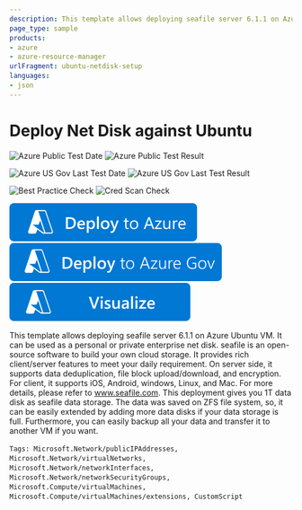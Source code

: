 ```yaml
---
description: This template allows deploying seafile server 6.1.1 on Azure Ubuntu VM
page_type: sample
products:
- azure
- azure-resource-manager
urlFragment: ubuntu-netdisk-setup
languages:
- json
---
```

# Deploy Net Disk against Ubuntu

![Azure Public Test Date](https://azurequickstartsservice.blob.core.windows.net/badges/demos/ubuntu-netdisk-setup/PublicLastTestDate.svg)
![Azure Public Test Result](https://azurequickstartsservice.blob.core.windows.net/badges/demos/ubuntu-netdisk-setup/PublicDeployment.svg)

![Azure US Gov Last Test Date](https://azurequickstartsservice.blob.core.windows.net/badges/demos/ubuntu-netdisk-setup/FairfaxLastTestDate.svg)
![Azure US Gov Last Test Result](https://azurequickstartsservice.blob.core.windows.net/badges/demos/ubuntu-netdisk-setup/FairfaxDeployment.svg)

![Best Practice Check](https://azurequickstartsservice.blob.core.windows.net/badges/demos/ubuntu-netdisk-setup/BestPracticeResult.svg)
![Cred Scan Check](https://azurequickstartsservice.blob.core.windows.net/badges/demos/ubuntu-netdisk-setup/CredScanResult.svg)

[![Deploy To Azure](https://raw.githubusercontent.com/Azure/azure-quickstart-templates/master/1-CONTRIBUTION-GUIDE/images/deploytoazure.svg?sanitize=true)](https://portal.azure.com/#create/Microsoft.Template/uri/https%3A%2F%2Fraw.githubusercontent.com%2FAzure%2Fazure-quickstart-templates%2Fmaster%2Fdemos%2Fubuntu-netdisk-setup%2Fazuredeploy.json)
[![Deploy To Azure US Gov](https://raw.githubusercontent.com/Azure/azure-quickstart-templates/master/1-CONTRIBUTION-GUIDE/images/deploytoazuregov.svg?sanitize=true)](https://portal.azure.us/#create/Microsoft.Template/uri/https%3A%2F%2Fraw.githubusercontent.com%2FAzure%2Fazure-quickstart-templates%2Fmaster%2Fdemos%2Fubuntu-netdisk-setup%2Fazuredeploy.json)
[![Visualize](https://raw.githubusercontent.com/Azure/azure-quickstart-templates/master/1-CONTRIBUTION-GUIDE/images/visualizebutton.svg?sanitize=true)](http://armviz.io/#/?load=https%3A%2F%2Fraw.githubusercontent.com%2FAzure%2Fazure-quickstart-templates%2Fmaster%2Fdemos%2Fubuntu-netdisk-setup%2Fazuredeploy.json)

This template allows deploying seafile server 6.1.1 on Azure Ubuntu VM. It can be used as a personal or private enterprise net disk. seafile is an open-source software to build your own cloud storage. It provides rich client/server features to meet your daily requirement. On server side, it supports data deduplication, file block upload/download, and encryption. For client, it supports iOS, Android, windows, Linux, and Mac. For more details, please refer to www.seafile.com. This deployment gives you 1T data disk as seafile data storage. The data was saved on ZFS file system, so, it can be easily extended by adding more data disks if your data storage is full. Furthermore, you can easily backup all your data and transfer it to another VM if you want.

`Tags: Microsoft.Network/publicIPAddresses, Microsoft.Network/virtualNetworks, Microsoft.Network/networkInterfaces, Microsoft.Network/networkSecurityGroups, Microsoft.Compute/virtualMachines, Microsoft.Compute/virtualMachines/extensions, CustomScript`
